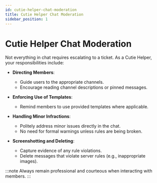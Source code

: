 ```yaml
---
id: cutie-helper-chat-moderation
title: Cutie Helper Chat Moderation
sidebar_position: 1
---
```


# Cutie Helper Chat Moderation

Not everything in chat requires escalating to a ticket. As a Cutie Helper, your responsibilities include:

- **Directing Members**:

  - Guide users to the appropriate channels.
  - Encourage reading channel descriptions or pinned messages.

- **Enforcing Use of Templates**:

  - Remind members to use provided templates where applicable.

- **Handling Minor Infractions**:

  - Politely address minor issues directly in the chat.
  - No need for formal warnings unless rules are being broken.

- **Screenshotting and Deleting**:

  - Capture evidence of any rule violations.
  - Delete messages that violate server rules (e.g., inappropriate images).

:::note
Always remain professional and courteous when interacting with members.
:::
